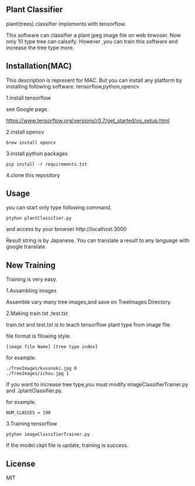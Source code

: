 ## Plant Classifier

plant(trees) classifier implements with tensorflow.

This software can classifier a plant jpeg image file on web brwoser.
Now only 10 type tree can calssify.
However ,you can train this software and increase the tree type more.

## Installation(MAC)

This description is represent for MAC.
But you can install any platform by installing following software.
 tensorflow,python,opencv

1.install tensorflow

see Google page.

https://www.tensorflow.org/versions/r0.7/get_started/os_setup.html

2.install opencv

```
brew install opencv
```

3.install python packages


```
pip install -r requirements.txt
```

4.clone this repository

## Usage

you can start only type following command.
```
ptyhon plantClassifier.py
```

and access by your browser
http://localhost:3000

Result string is by Japanese.
You can translate a result to any language with google translate.

## New Training

Training is very easy.

1.Assambling images

Assemble vary many tree images,and save on TreeImages Directory.

2.Making train.txt ,test.txt

train.txt and test.txt is to teach tensorflow plant type from image file.

file format is fllowing style.
```
[image file Name] [tree type index]
```

for example.
```
./TreeImages/kusunoki.jpg 0
./TreeImages/ichou.jpg 1
```

If you want to increase tree type,you must modify imageClassifierTrainer.py and ./plantClassifier.py.

for example.
```
NUM_CLASSES = 100
```
3.Training tensorflow

```
ptyhon imageClassifierTrainer.py
```

If the model.ckpt file is update, training is success.

## License

 MIT
